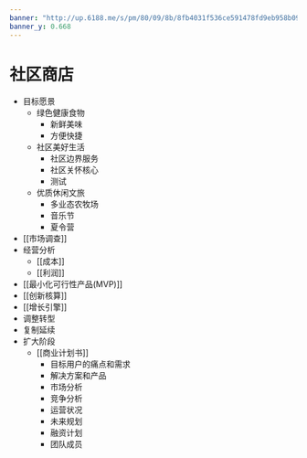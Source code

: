 ```yaml
---
banner: "http://up.6188.me/s/pm/80/09/8b/8fb4031f536ce591478fd9eb958b0980.jpeg"
banner_y: 0.668
---
```


# 社区商店

- 目标愿景
	- 绿色健康食物
		- 新鲜美味
		- 方便快捷
	- 社区美好生活
		- 社区边界服务
		- 社区关怀核心
		- 测试
	- 优质休闲文旅
		- 多业态农牧场
		- 音乐节
		- 夏令营
- [[市场调查]]
- 经营分析
	- [[成本]]
	- [[利润]]
- [[最小化可行性产品(MVP)]]
- [[创新核算]]
- [[增长引擎]]
- 调整转型
- 复制延续
- 扩大阶段
	- [[商业计划书]]
		- 目标用户的痛点和需求
		- 解决方案和产品
		- 市场分析
		- 竞争分析
		- 运营状况
		- 未来规划
		- 融资计划
		- 团队成员
